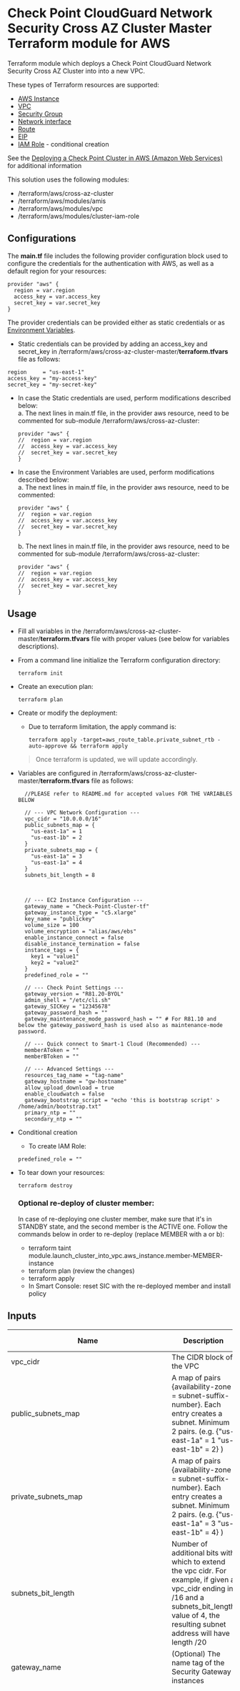 # Check Point CloudGuard Network Security Cross AZ Cluster Master Terraform module for AWS

Terraform module which deploys a Check Point CloudGuard Network Security Cross AZ Cluster into into a new VPC.

These types of Terraform resources are supported:
* [AWS Instance](https://www.terraform.io/docs/providers/aws/r/instance.html)
* [VPC](https://www.terraform.io/docs/providers/aws/r/vpc.html)
* [Security Group](https://www.terraform.io/docs/providers/aws/r/security_group.html)
* [Network interface](https://www.terraform.io/docs/providers/aws/r/network_interface.html)
* [Route](https://www.terraform.io/docs/providers/aws/r/route.html)
* [EIP](https://www.terraform.io/docs/providers/aws/r/eip.html)
* [IAM Role](https://www.terraform.io/docs/providers/aws/r/iam_role.html) - conditional creation

See the [Deploying a Check Point Cluster in AWS (Amazon Web Services)](https://sc1.checkpoint.com/documents/IaaS/WebAdminGuides/EN/CP_CloudGuard_for_AWS_Cross_AZ_Cluster/Default.htm) for additional information

This solution uses the following modules:
- /terraform/aws/cross-az-cluster
- /terraform/aws/modules/amis
- /terraform/aws/modules/vpc
- /terraform/aws/modules/cluster-iam-role


## Configurations

The **main.tf** file includes the following provider configuration block used to configure the credentials for the authentication with AWS, as well as a default region for your resources:
```
provider "aws" {
  region = var.region
  access_key = var.access_key
  secret_key = var.secret_key
}
```
The provider credentials can be provided either as static credentials or as [Environment Variables](https://registry.terraform.io/providers/hashicorp/aws/latest/docs#environment-variables).
- Static credentials can be provided by adding an access_key and secret_key in /terraform/aws/cross-az-cluster-master/**terraform.tfvars** file as follows:
```
region     = "us-east-1"
access_key = "my-access-key"
secret_key = "my-secret-key"
```
- In case the Static credentials are used, perform modifications described below:<br/>
  a. The next lines in main.tf file, in the provider aws resource, need to be commented for sub-module /terraform/aws/cross-az-cluster:
  ```
  provider "aws" {
  //  region = var.region
  //  access_key = var.access_key
  //  secret_key = var.secret_key
  }
  ```
- In case the Environment Variables are used, perform modifications described below:<br/>
  a. The next lines in main.tf file, in the provider aws resource, need to be commented:
  ```
  provider "aws" {
  //  region = var.region
  //  access_key = var.access_key
  //  secret_key = var.secret_key
  }
  ```
  b. The next lines in main.tf file, in the provider aws resource, need to be commented for sub-module /terraform/aws/cross-az-cluster:
  ```
  provider "aws" {
  //  region = var.region
  //  access_key = var.access_key
  //  secret_key = var.secret_key
  }
  ```

## Usage
- Fill all variables in the /terraform/aws/cross-az-cluster-master/**terraform.tfvars** file with proper values (see below for variables descriptions).
- From a command line initialize the Terraform configuration directory:
    ```
    terraform init
    ```
- Create an execution plan:
    ```
    terraform plan
    ```
- Create or modify the deployment:
  - Due to terraform limitation, the apply command is:
    ```
    terraform apply -target=aws_route_table.private_subnet_rtb -auto-approve && terraform apply 
    ```
  >Once terraform is updated, we will update accordingly.
  
- Variables are configured in /terraform/aws/cross-az-cluster-master/**terraform.tfvars** file as follows:

  ```
    //PLEASE refer to README.md for accepted values FOR THE VARIABLES BELOW

    // --- VPC Network Configuration ---
    vpc_cidr = "10.0.0.0/16"
    public_subnets_map = {
      "us-east-1a" = 1
      "us-east-1b" = 2
    }
    private_subnets_map = {
      "us-east-1a" = 3
      "us-east-1a" = 4
    }
    subnets_bit_length = 8


    
    // --- EC2 Instance Configuration ---
    gateway_name = "Check-Point-Cluster-tf"
    gateway_instance_type = "c5.xlarge"
    key_name = "publickey"
    volume_size = 100
    volume_encryption = "alias/aws/ebs"
    enable_instance_connect = false
    disable_instance_termination = false
    instance_tags = {
      key1 = "value1"
      key2 = "value2"
    }
    predefined_role = ""

    // --- Check Point Settings ---
    gateway_version = "R81.20-BYOL"
    admin_shell = "/etc/cli.sh"
    gateway_SICKey = "12345678"
    gateway_password_hash = ""
    gateway_maintenance_mode_password_hash = "" # For R81.10 and below the gateway_password_hash is used also as maintenance-mode password.

    // --- Quick connect to Smart-1 Cloud (Recommended) ---
    memberAToken = ""
    memberBToken = ""
  
    // --- Advanced Settings ---
    resources_tag_name = "tag-name"
    gateway_hostname = "gw-hostname"
    allow_upload_download = true
    enable_cloudwatch = false
    gateway_bootstrap_script = "echo 'this is bootstrap script' > /home/admin/bootstrap.txt"
    primary_ntp = ""
    secondary_ntp = ""
  ```

- Conditional creation
  - To create IAM Role:
  ```
  predefined_role = ""
  ```
- To tear down your resources:
    ```
    terraform destroy
    ```
  ### Optional re-deploy of cluster member:
  In case of re-deploying one cluster member, make sure that it's in STANDBY state, and the second member is the ACTIVE one.
  Follow the commands below in order to re-deploy (replace MEMBER with a or b):
  - terraform taint module.launch_cluster_into_vpc.aws_instance.member-MEMBER-instance
  - terraform plan (review the changes)
  - terraform apply
  - In Smart Console: reset SIC with the re-deployed member and install policy

## Inputs
| Name                         | Description                                                                                                                                                                                                              | Type        | Allowed values                                                                                                                                                                                                                                                                                                                                                                                                                                                                                                                                                                                                                                                                                                                                                                                                                                                                                                                                                                                                                                                                                                                                                                                                                                                                                                                                                                                                                                                                                                                                                                                                                                                                                                                                                                                                                                                                                                                                                                                                                                                                                      | Default                | Required |
|------------------------------|--------------------------------------------------------------------------------------------------------------------------------------------------------------------------------------------------------------------------|-------------|-----------------------------------------------------------------------------------------------------------------------------------------------------------------------------------------------------------------------------------------------------------------------------------------------------------------------------------------------------------------------------------------------------------------------------------------------------------------------------------------------------------------------------------------------------------------------------------------------------------------------------------------------------------------------------------------------------------------------------------------------------------------------------------------------------------------------------------------------------------------------------------------------------------------------------------------------------------------------------------------------------------------------------------------------------------------------------------------------------------------------------------------------------------------------------------------------------------------------------------------------------------------------------------------------------------------------------------------------------------------------------------------------------------------------------------------------------------------------------------------------------------------------------------------------------------------------------------------------------------------------------------------------------------------------------------------------------------------------------------------------------------------------------------------------------------------------------------------------------------------------------------------------------------------------------------------------------------------------------------------------------------------------------------------------------------------------------------------------------|------------------------|----------|
| vpc_cidr                     | The CIDR block of the VPC                                                                                                                                                                                                | string      | n/a                                                                                                                                                                                                                                                                                                                                                                                                                                                                                                                                                                                                                                                                                                                                                                                                                                                                                                                                                                                                                                                                                                                                                                                                                                                                                                                                                                                                                                                                                                                                                                                                                                                                                                                                                                                                                                                                                                                                                                                                                                                                                                 | n/a                    | yes      |
| public_subnets_map           | A map of pairs {availability-zone = subnet-suffix-number}. Each entry creates a subnet. Minimum 2 pairs.  (e.g. {\"us-east-1a\" = 1 \"us-east-1b\" = 2} )                                                                | map         | n/a                                                                                                                                                                                                                                                                                                                                                                                                                                                                                                                                                                                                                                                                                                                                                                                                                                                                                                                                                                                                                                                                                                                                                                                                                                                                                                                                                                                                                                                                                                                                                                                                                                                                                                                                                                                                                                                                                                                                                                                                                                                                                                 | n/a                    | yes      |
| private_subnets_map          | A map of pairs {availability-zone = subnet-suffix-number}. Each entry creates a subnet. Minimum 2 pairs. (e.g. {\"us-east-1a\" = 3 \"us-east-1b\" = 4} )                                                                 | map         | n/a                                                                                                                                                                                                                                                                                                                                                                                                                                                                                                                                                                                                                                                                                                                                                                                                                                                                                                                                                                                                                                                                                                                                                                                                                                                                                                                                                                                                                                                                                                                                                                                                                                                                                                                                                                                                                                                                                                                                                                                                                                                                                                 | n/a                    | yes      |
| subnets_bit_length           | Number of additional bits with which to extend the vpc cidr. For example, if given a vpc_cidr ending in /16 and a subnets_bit_length value of 4, the resulting subnet address will have length /20                       | number      | n/a                                                                                                                                                                                                                                                                                                                                                                                                                                                                                                                                                                                                                                                                                                                                                                                                                                                                                                                                                                                                                                                                                                                                                                                                                                                                                                                                                                                                                                                                                                                                                                                                                                                                                                                                                                                                                                                                                                                                                                                                                                                                                                 | n/a                    | yes      |
| gateway_name                 | (Optional) The name tag of the Security Gateway instances                                                                                                                                                                | string      | n/a                                                                                                                                                                                                                                                                                                                                                                                                                                                                                                                                                                                                                                                                                                                                                                                                                                                                                                                                                                                                                                                                                                                                                                                                                                                                                                                                                                                                                                                                                                                                                                                                                                                                                                                                                                                                                                                                                                                                                                                                                                                                                                 | Check-Point-Cluster-tf | no       |
| gateway_instance_type        | The instance type of the Security Gateways                                                                                                                                                                               | string      | - c4.large <br/> - c4.xlarge <br/> - c5.large <br/> - c5.xlarge <br/> - c5.2xlarge <br/> - c5.4xlarge <br/> - c5.9xlarge <br/> - c5.12xlarge <br/> - c5.18xlarge <br/> - c5.24xlarge <br/> - c5n.large <br/> - c5n.xlarge <br/> - c5n.2xlarge <br/> - c5n.4xlarge <br/> - c5n.9xlarge <br/>  - c5n.18xlarge <br/> - c5d.large <br/> - c5d.xlarge <br/> - c5d.2xlarge <br/> - c5d.4xlarge <br/> - c5d.9xlarge <br/> - c5d.12xlarge <br/>  - c5d.18xlarge <br/>  - c5d.24xlarge <br/> - m5.large <br/> - m5.xlarge <br/> - m5.2xlarge <br/> - m5.4xlarge <br/> - m5.8xlarge <br/> - m5.12xlarge <br/> - m5.16xlarge <br/> - m5.24xlarge <br/> - m6i.large <br/> - m6i.xlarge <br/> - m6i.2xlarge <br/> - m6i.4xlarge <br/> - m6i.8xlarge <br/> - m6i.12xlarge <br/> - m6i.16xlarge <br/> - m6i.24xlarge <br/> - m6i.32xlarge <br/> - c6i.large <br/> - c6i.xlarge <br/> - c6i.2xlarge <br/> - c6i.4xlarge <br/> - c6i.8xlarge <br/> - c6i.12xlarge <br/> - c6i.16xlarge <br/> - c6i.24xlarge <br/> - c6i.32xlarge <br/> - c6in.large <br/> - c6in.xlarge <br/> - c6in.2xlarge <br/> - c6in.4xlarge <br/> - c6in.8xlarge <br/> - c6in.12xlarge <br/> - c6in.16xlarge <br/> - c6in.24xlarge <br/> - c6in.32xlarge <br/> - r5.large <br/> - r5.xlarge <br/> - r5.2xlarge <br/> - r5.4xlarge <br/> - r5.8xlarge <br/> - r5.12xlarge <br/> - r5.16xlarge <br/> - r5.24xlarge <br/> - r5a.large <br/> - r5a.xlarge <br/> - r5a.2xlarge <br/> - r5a.4xlarge <br/> - r5a.8xlarge <br/> - r5a.12xlarge <br/> - r5a.16xlarge <br/> - r5a.24xlarge <br/> - r5b.large <br/> - r5b.xlarge <br/> - r5b.2xlarge <br/> - r5b.4xlarge <br/> - r5b.8xlarge <br/> - r5b.12xlarge <br/> - r5b.16xlarge <br/> - r5b.24xlarge <br/> - r5n.large <br/> - r5n.xlarge <br/> - r5n.2xlarge <br/> - r5n.4xlarge <br/> - r5n.8xlarge <br/> - r5n.12xlarge <br/> - r5n.16xlarge <br/> - r5n.24xlarge <br/> - r6i.large <br/> - r6i.xlarge <br/> - r6i.2xlarge <br/> - r6i.4xlarge <br/> - r6i.8xlarge <br/> - r6i.12xlarge <br/> - r6i.16xlarge <br/> - r6i.24xlarge <br/> - r6i.32xlarge <br/> - m6a.large <br/> - m6a.xlarge <br/> - m6a.2xlarge  <br/> - m6a.4xlarge <br/> - m6a.8xlarge <br/> - m6a.12xlarge <br/> - m6a.16xlarge <br/> - m6a.24xlarge - m6a.32xlarge <br/> - m6a.48xlarge <br/> | c5.xlarge              | no       |
| key_name                     | The EC2 Key Pair name to allow SSH access to the instance                                                                                                                                                                | string      | n/a                                                                                                                                                                                                                                                                                                                                                                                                                                                                                                                                                                                                                                                                                                                                                                                                                                                                                                                                                                                                                                                                                                                                                                                                                                                                                                                                                                                                                                                                                                                                                                                                                                                                                                                                                                                                                                                                                                                                                                                                                                                                                                 | n/a                    | yes      |
| volume_size                  | Root volume size (GB) - minimum 100                                                                                                                                                                                      | number      | n/a                                                                                                                                                                                                                                                                                                                                                                                                                                                                                                                                                                                                                                                                                                                                                                                                                                                                                                                                                                                                                                                                                                                                                                                                                                                                                                                                                                                                                                                                                                                                                                                                                                                                                                                                                                                                                                                                                                                                                                                                                                                                                                 | 100                    | no       |
| volume_type                  | General Purpose SSD Volume Type                                                                                                                                                                                          | string      | - gp3 <br/> - gp2                                                                                                                                                                                                                                                                                                                                                                                                                                                                                                                                                                                                                                                                                                                                                                                                                                                                                                                                                                                                                                                                                                                                                                                                                                                                                                                                                                                                                                                                                                                                                                                                                                                                                                                                                                                                                                                                                                                                                                                                                                                                                   | gp3                    | no       |
| volume_encryption            | KMS or CMK key Identifier: Use key ID, alias or ARN. Key alias should be prefixed with 'alias/' (e.g. for KMS default alias 'aws/ebs' - insert 'alias/aws/ebs')                                                          | string      | n/a                                                                                                                                                                                                                                                                                                                                                                                                                                                                                                                                                                                                                                                                                                                                                                                                                                                                                                                                                                                                                                                                                                                                                                                                                                                                                                                                                                                                                                                                                                                                                                                                                                                                                                                                                                                                                                                                                                                                                                                                                                                                                                 | alias/aws/ebs          | no       |
| enable_instance_connect      | Enable AWS Instance Connect. Supporting regions can be found [here](https://aws.amazon.com/about-aws/whats-new/2019/06/introducing-amazon-ec2-instance-connect/)                                                         | bool        | true/false                                                                                                                                                                                                                                                                                                                                                                                                                                                                                                                                                                                                                                                                                                                                                                                                                                                                                                                                                                                                                                                                                                                                                                                                                                                                                                                                                                                                                                                                                                                                                                                                                                                                                                                                                                                                                                                                                                                                                                                                                                                                                          | false                  | no       |
| disable_instance_termination | Prevents an instance from accidental termination. Note: Once this attribute is true terraform destroy won't work properly                                                                                                | bool        | true/false                                                                                                                                                                                                                                                                                                                                                                                                                                                                                                                                                                                                                                                                                                                                                                                                                                                                                                                                                                                                                                                                                                                                                                                                                                                                                                                                                                                                                                                                                                                                                                                                                                                                                                                                                                                                                                                                                                                                                                                                                                                                                          | false                  | no       |
| instance_tags                | (Optional) A map of tags as key=value pairs. All tags will be added to the Gateway EC2 Instances                                                                                                                         | map(string) | n/a                                                                                                                                                                                                                                                                                                                                                                                                                                                                                                                                                                                                                                                                                                                                                                                                                                                                                                                                                                                                                                                                                                                                                                                                                                                                                                                                                                                                                                                                                                                                                                                                                                                                                                                                                                                                                                                                                                                                                                                                                                                                                                 | {}                     | no       |
| predefined_role              | (Optional) A predefined IAM role to attach to the cluster profile                                                                                                                                                        | string      | n/a                                                                                                                                                                                                                                                                                                                                                                                                                                                                                                                                                                                                                                                                                                                                                                                                                                                                                                                                                                                                                                                                                                                                                                                                                                                                                                                                                                                                                                                                                                                                                                                                                                                                                                                                                                                                                                                                                                                                                                                                                                                                                                 | ""                     | no       |
| gateway_version              | Gateway version and license                                                                                                                                                                                              | string      | - R81.20-BYOL <br/> - R81.20-PAYG-NGTP <br/> - R81.20-PAYG-NGTX                                                                                                                                                                                                                                                                                                                                                                                                                                                                                                                                                                                                                                                                                                                                                                                                                                                                                                                                                                                                                                                                                                                                                                                                                                                                                                                                                                                                                                                                                                                                                                                                                                                                                                                                                                                                                                                                                                                                                                                                                                     | R81.20-BYOL            | no       |
| admin_shell                  | Set the admin shell to enable advanced command line configuration                                                                                                                                                        | string      | - /etc/cli.sh <br/> - /bin/bash <br/> - /bin/csh <br/> - /bin/tcsh                                                                                                                                                                                                                                                                                                                                                                                                                                                                                                                                                                                                                                                                                                                                                                                                                                                                                                                                                                                                                                                                                                                                                                                                                                                                                                                                                                                                                                                                                                                                                                                                                                                                                                                                                                                                                                                                                                                                                                                                                                  | /etc/cli.sh            | no       |
| gateway_SICKey               | The Secure Internal Communication key for trusted connection between Check Point components. Choose a random string consisting of at least 8 alphanumeric characters                                                     | string      | n/a                                                                                                                                                                                                                                                                                                                                                                                                                                                                                                                                                                                                                                                                                                                                                                                                                                                                                                                                                                                                                                                                                                                                                                                                                                                                                                                                                                                                                                                                                                                                                                                                                                                                                                                                                                                                                                                                                                                                                                                                                                                                                                 | "12345678"             | yes      |
| gateway_password_hash        | (Optional) Admin user's password hash (use command 'openssl passwd -6 PASSWORD' to get the PASSWORD's hash)                                                                                                              | string      | n/a                                                                                                                                                                                                                                                                                                                                                                                                                                                                                                                                                                                                                                                                                                                                                                                                                                                                                                                                                                                                                                                                                                                                                                                                                                                                                                                                                                                                                                                                                                                                                                                                                                                                                                                                                                                                                                                                                                                                                                                                                                                                                                 | ""                     | no       |
| memberAToken                 | (Recommended) Quick connect to Smart-1 Cloud. Paste here the token copied from the Connect Gateway screen in Smart-1 Cloud portal. Follow the instructions in SK180501 to quickly connect this Gateway to Smart-1 Cloud. | string      | n/a                                                                                                                                                                                                                                                                                                                                                                                                                                                                                                                                                                                                                                                                                                                                                                                                                                                                                                                                                                                                                                                                                                                                                                                                                                                                                                                                                                                                                                                                                                                                                                                                                                                                                                                                                                                                                                                                                                                                                                                                                                                                                                 | ""                     | no       |
| memberBToken                 | (Recommended) Quick connect to Smart-1 Cloud. Paste here the token copied from the Connect Gateway screen in Smart-1 Cloud portal. Follow the instructions in SK180501 to quickly connect this Gateway to Smart-1 Cloud. | string      | n/a                                                                                                                                                                                                                                                                                                                                                                                                                                                                                                                                                                                                                                                                                                                                                                                                                                                                                                                                                                                                                                                                                                                                                                                                                                                                                                                                                                                                                                                                                                                                                                                                                                                                                                                                                                                                                                                                                                                                                                                                                                                                                                 | ""                     | no       |
| resources_tag_name           | (Optional) Name tag prefix of the resources                                                                                                                                                                              | string      | n/a                                                                                                                                                                                                                                                                                                                                                                                                                                                                                                                                                                                                                                                                                                                                                                                                                                                                                                                                                                                                                                                                                                                                                                                                                                                                                                                                                                                                                                                                                                                                                                                                                                                                                                                                                                                                                                                                                                                                                                                                                                                                                                 | ""                     | no       |
| gateway_hostname             | (Optional) The host name will be appended with member-a/b accordingly. The name must not contain reserved words. For details, refer to sk40179.                                                                          | string      | n/a                                                                                                                                                                                                                                                                                                                                                                                                                                                                                                                                                                                                                                                                                                                                                                                                                                                                                                                                                                                                                                                                                                                                                                                                                                                                                                                                                                                                                                                                                                                                                                                                                                                                                                                                                                                                                                                                                                                                                                                                                                                                                                 | ""                     | no       |
| allow_upload_download        | Automatically download Blade Contracts and other important data. Improve product experience by sending data to Check Point                                                                                               | bool        | true/false                                                                                                                                                                                                                                                                                                                                                                                                                                                                                                                                                                                                                                                                                                                                                                                                                                                                                                                                                                                                                                                                                                                                                                                                                                                                                                                                                                                                                                                                                                                                                                                                                                                                                                                                                                                                                                                                                                                                                                                                                                                                                          | true                   | no       |
| enable_cloudwatch            | Report Check Point specific CloudWatch metrics                                                                                                                                                                           | bool        | true/false                                                                                                                                                                                                                                                                                                                                                                                                                                                                                                                                                                                                                                                                                                                                                                                                                                                                                                                                                                                                                                                                                                                                                                                                                                                                                                                                                                                                                                                                                                                                                                                                                                                                                                                                                                                                                                                                                                                                                                                                                                                                                          | false                  | no       |
| gateway_bootstrap_script     | (Optional) Semicolon (;) separated commands to run on the initial boot                                                                                                                                                   | string      | n/a                                                                                                                                                                                                                                                                                                                                                                                                                                                                                                                                                                                                                                                                                                                                                                                                                                                                                                                                                                                                                                                                                                                                                                                                                                                                                                                                                                                                                                                                                                                                                                                                                                                                                                                                                                                                                                                                                                                                                                                                                                                                                                 | ""                     | no       |
| primary_ntp                  | (Optional) The IPv4 addresses of Network Time Protocol primary server                                                                                                                                                    | string      | n/a                                                                                                                                                                                                                                                                                                                                                                                                                                                                                                                                                                                                                                                                                                                                                                                                                                                                                                                                                                                                                                                                                                                                                                                                                                                                                                                                                                                                                                                                                                                                                                                                                                                                                                                                                                                                                                                                                                                                                                                                                                                                                                 | 169.254.169.123        | no       |
| secondary_ntp                | (Optional) The IPv4 addresses of Network Time Protocol secondary server                                                                                                                                                  | string      | n/a                                                                                                                                                                                                                                                                                                                                                                                                                                                                                                                                                                                                                                                                                                                                                                                                                                                                                                                                                                                                                                                                                                                                                                                                                                                                                                                                                                                                                                                                                                                                                                                                                                                                                                                                                                                                                                                                                                                                                                                                                                                                                                 | 0.pool.ntp.org         | no       |
| gateway_maintenance_mode_password_hash | (optional) Check Point recommends setting Admin user's password and maintenance-mode password for recovery purposes. For R81.10 and below the Admin user's password is used also as maintenance-mode password. (To generate a password hash use the command 'grub2-mkpasswd-pbkdf2' on Linux and paste it here).  | string      | n/a                                                                                                                                                                                                                                                                                                                                                                                                                                                                                                                                                                                                                                                                                                                                                                                                                                                                                                                                                                                                                                                                                                                                                                                                                                                                                                                                                                                                                                                                                                                                                                                                                                                                                                                                                                                                                                                                                                                                                                                                                                                                                                                                                                                                                                                                    | ""                     | no       |

## Outputs
| Name               | Description                                                  |
|--------------------|--------------------------------------------------------------|
| ami_id             | The ami id of the deployed Security Cross AZ Cluster members |
| cluster_public_ip  | The public address of the cluster                            |
| member_a_public_ip | The public address of member A                               |
| member_b_public_ip | The public address of member B                               |
| member_a_ssh       | SSH command to member A                                      |
| member_b_ssh       | SSH command to member B                                      |
| member_a_url       | URL to the member A portal                                   |
| member_b_url       | URL to the member B portal                                   |

## Revision History
In order to check the template version, please refer to [sk116585](https://supportcenter.checkpoint.com/supportcenter/portal?eventSubmit_doGoviewsolutiondetails=&solutionid=sk116585)

| Template Version | Description                                                                                                   |
|------------------|---------------------------------------------------------------------------------------------------------------|
| 20221123         | First release of Check Point Security Cross AZ Cluster Master Terraform module for AWS                        |
| 20221123         | Changed default version and added instances types                                                             |
| 20221123         | R81.20 version support                                                                                        |
| 20230411         | - Improved deployment experience for gateways and clusters managed by Smart-1 Cloud<br/>- Multiple VIPs support for Cross Availability Zone Cluster. For more details refer to the [Cross Availability Zone Cluster for AWS R81.20 Administration Guide](https://sc1.checkpoint.com/documents/IaaS/WebAdminGuides/EN/CP_CloudGuard_for_AWS_Cross_AZ_Cluster/Content/Topics-AWS-CrossAZ-Cluster-AG/Check-Point-CloudGuard-for-AWS.htm) -> "Deploying Cross AZ Cluster with multiple VIPs" section.                                    |
| 20230503         | Smart-1 Cloud token validation                                                                                |
| 20230521         | - Change default shell for the admin user to /etc/cli.sh<br/>- Add description for reserved words in hostname |
| 20230806         | Add support for c6in instance type                                                                            |
| 20230914         | Add support for maintenance mode password                                                                     |
| 20230923         | Add support for C5d instance type                                                                             |
| 20231012         | Update AWS Terraform provider version to 5.20.1                                                               |

## License

This project is licensed under the MIT License - see the [LICENSE](../../../cross-az/LICENSE) file for details
